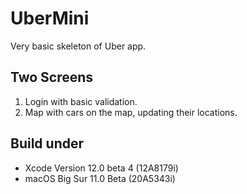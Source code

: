 # UberMini
Very basic skeleton of Uber app.

## Two Screens
1. Login with basic validation.
2. Map with cars on the map, updating their locations.

## Build under
- Xcode Version 12.0 beta 4 (12A8179i)
- macOS Big Sur 11.0 Beta (20A5343i)
